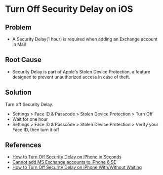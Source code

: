 # Turn Off Security Delay on iOS

## Problem
* A Security Delay(1 hour) is required when adding an Exchange account in Mail

## Root Cause
* Security Delay is part of Apple's Stolen Device Protection, a feature designed to prevent unauthorized access in case of theft.

## Solution
Turn off Security Delay.

* Settings > Face ID & Passcode > Stolen Device Protection > Turn Off
* Wait for one hour
* Settings > Face ID & Passcode > Stolen Device Protection > Verify your Face ID, then turn it off

## References
* [How to Turn Off Security Delay on iPhone in Seconds](https://www.iphonelife.com/content/how-to-turn-security-delay-iphone)
* [Cannot add MS Exchange accounts to iPhone 6 SE](https://discussions.apple.com/thread/256045374?sortBy=rank)
* [How to Turn Off Security Delay on iPhone With/Without Waiting](https://www.tuneskit.com/unlock-ios/how-to-turn-off-security-delay-on-iphone.html)
